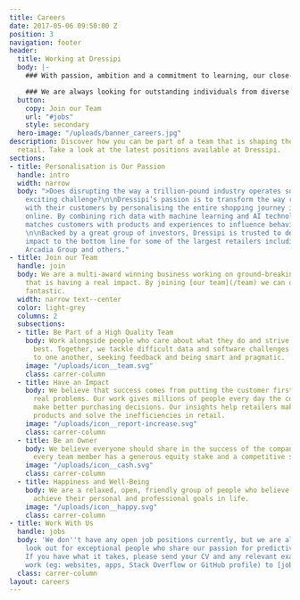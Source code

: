 ```yaml
---
title: Careers
date: 2017-05-06 09:50:00 Z
position: 3
navigation: footer
header:
  title: Working at Dressipi
  body: |-
    ### With passion, ambition and a commitment to learning, our close-knit team support, challenge and inspire each other every day.

    ### We are always looking for outstanding individuals from diverse backgrounds who want to be part of our fantastic team and shape the future of retail.
  button:
    copy: Join our Team
    url: "#jobs"
    style: secondary
  hero-image: "/uploads/banner_careers.jpg"
description: Discover how you can be part of a team that is shaping the future of
  retail. Take a look at the latest positions available at Dressipi.
sections:
- title: Personalisation is Our Passion
  handle: intro
  width: narrow
  body: ">Does disrupting the way a trillion-pound industry operates sound like an
    exciting challenge?\n\nDressipi’s passion is to transform the way retailers engage
    with their customers by personalising the entire shopping journey instore and
    online. By combining rich data with machine learning and AI technology, Dressipi
    matches customers with products and experiences to influence behavior at scale.
    \n\nBacked by a great group of investors, Dressipi is trusted to deliver real
    impact to the bottom line for some of the largest retailers including John Lewis,
    Arcadia Group and others."
- title: Join our Team
  handle: join
  body: We are a multi-award winning business working on ground-breaking technology
    that is having a real impact. By joining [our team](/team) we can offer you something
    fantastic.
  width: narrow text--center
  color: light-grey
  columns: 2
  subsections:
  - title: Be Part of a High Quality Team
    body: Work alongside people who care about what they do and strive to do their
      best. Together, we tackle difficult data and software challenges by listening
      to one another, seeking feedback and being smart and pragmatic.
    image: "/uploads/icon__team.svg"
    class: carrer-column
  - title: Have an Impact
    body: We believe that success comes from putting the customer first and solving
      real problems. Our work gives millions of people every day the confidence to
      make better purchasing decisions. Our insights help retailers make better quality
      products and solve the inefficiencies in retail.
    image: "/uploads/icon__report-increase.svg"
    class: carrer-column
  - title: Be an Owner
    body: We believe everyone should share in the success of the company. That's why
      every team member has a generous equity stake and a competitive salary.
    image: "/uploads/icon__cash.svg"
    class: carrer-column
  - title: Happiness and Well-Being
    body: We are a relaxed, open, friendly group of people who believe everyone can
      achieve their personal and professional goals in life.
    image: "/uploads/icon__happy.svg"
    class: carrer-column
- title: Work With Us
  handle: jobs
  body: 'We don''t have any open job positions currently, but we are always on the
    look out for exceptional people who share our passion for predictive retailing.
    If you have what it takes, please send your CV and any relevant examples of previous
    work (eg: websites, apps, Stack Overflow or GitHub profile) to [jobs@dressipi.com](mailto:jobs@dressipi.com).'
  class: carrer-column
layout: careers
---
```


